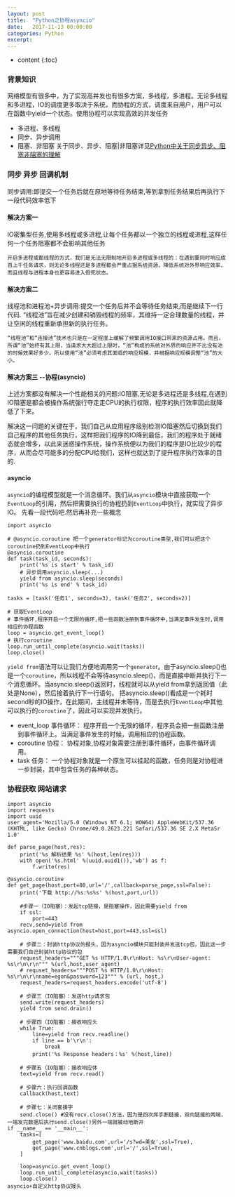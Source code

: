 ```yaml
---
layout: post
title:  "Python之协程asyncio"
date:   2017-11-13 00:00:00
categories: Python
excerpt: 
---
```


* content
{:toc}

### 背景知识
网络模型有很多中，为了实现高并发也有很多方案，多线程，多进程。无论多线程和多进程，IO的调度更多取决于系统，而协程的方式，调度来自用户，用户可以在函数中yield一个状态。使用协程可以实现高效的并发任务
- 多进程、多线程
- 同步、异步调用
- 阻塞、非阻塞
关于同步、异步、阻塞|非阻塞详见[Python中关于同步异步、阻塞非阻塞的理解](https://www.jianshu.com/p/47ee57646369)

### 同步 异步 回调机制
同步调用:即提交一个任务后就在原地等待任务结束,等到拿到任务结果后再执行下一段代码效率低下
#### 解决方案一
IO密集型任务,使用多线程或多进程,让每个任务都以一个独立的线程或进程,这样任何一个任务阻塞都不会影响其他任务
~~~
开启多进程或都线程的方式，我们是无法无限制地开启多进程或多线程的：在遇到要同时响应成百上千任务请求，则无论多线程还是多进程都会严重占据系统资源，降低系统对外界响应效率，而且线程与进程本身也更容易进入假死状态。
~~~

#### 解决方案二
线程池和进程池+异步调用:提交一个任务后并不会等待任务结束,而是继续下一行代码.
“线程池”旨在减少创建和销毁线程的频率，其维持一定合理数量的线程，并让空闲的线程重新承担新的执行任务。
~~~
“线程池”和“连接池”技术也只是在一定程度上缓解了频繁调用IO接口带来的资源占用。而且，所谓“池”始终有其上限，当请求大大超过上限时，“池”构成的系统对外界的响应并不比没有池的时候效果好多少。所以使用“池”必须考虑其面临的响应规模，并根据响应规模调整“池”的大小。
~~~
#### 解决方案三 --协程(asyncio)
上述方案都没有解决一个性能相关的问题:IO阻塞,无论是多进程还是多线程,在遇到IO阻塞是都会被操作系统强行夺走走CPU的执行权限，程序的执行效率因此就降低了下来。

 解决这一问题的关键在于，我们自己从应用程序级别检测IO阻塞然后切换到我们自己程序的其他任务执行，这样把我们程序的IO降到最低，我们的程序处于就绪态就会增多，以此来迷惑操作系统，操作系统便以为我们的程序是IO比较少的程序，从而会尽可能多的分配CPU给我们，这样也就达到了提升程序执行效率的目的.

#### asyncio
`asyncio`的编程模型就是一个消息循环。我们从`asyncio`模块中直接获取一个`EventLoop`的引用，然后把需要执行的协程扔到`EventLoop`中执行，就实现了异步IO。
先看一段代码吧.然后再补充一些概念
~~~
import asyncio

# @asyncio.coroutine 把一个generator标记为coroutine类型,我们可以把这个coroutine扔到EventLoop中执行
@asyncio.coroutine
def task(task_id, seconds):
    print('%s is start' % task_id)
    # 异步调用asyncio.sleep(...)
    yield from asyncio.sleep(seconds)
    print('%s is end' % task_id)

tasks = [task('任务1', seconds=3), task('任务2', seconds=2)]

# 获取EventLoop
# 事件循环,程序开启一个无限的循环,把一些函数注册到事件循环中,当满足事件发生时,调用相应的协程函数
loop = asyncio.get_event_loop()
# 执行coroutine
loop.run_until_complete(asyncio.wait(tasks))
loop.close()
~~~

`yield from`语法可以让我们方便地调用另一个`generato`r。由于asyncio.sleep()也是一个`coroutine`，所以线程不会等待asyncio.sleep()，而是直接中断并执行下一个消息循环。当asyncio.sleep()返回时，线程就可以从yield from拿到返回值（此处是None），然后接着执行下一行语句。
把asyncio.sleep()看成是一个耗时second秒的IO操作，在此期间，主线程并未等待，而是去执行`EventLoop`中其他可以执行的`coroutine`了，因此可以实现并发执行。

- event_loop 事件循环：
程序开启一个无限的循环，程序员会把一些函数注册到事件循环上。当满足事件发生的时候，调用相应的协程函数。
- coroutine 协程：
协程对象,协程对象需要注册到事件循环，由事件循环调用。
- task 任务：
一个协程对象就是一个原生可以挂起的函数，任务则是对协程进一步封装，其中包含任务的各种状态。
### 协程获取 网站请求
~~~
import asyncio
import requests
import uuid
user_agent='Mozilla/5.0 (Windows NT 6.1; WOW64) AppleWebKit/537.36 (KHTML, like Gecko) Chrome/49.0.2623.221 Safari/537.36 SE 2.X MetaSr 1.0'

def parse_page(host,res):
    print('%s 解析结果 %s' %(host,len(res)))
    with open('%s.html' %(uuid.uuid1()),'wb') as f:
        f.write(res)

@asyncio.coroutine
def get_page(host,port=80,url='/',callback=parse_page,ssl=False):
    print('下载 http://%s:%s%s' %(host,port,url))

    #步骤一（IO阻塞）：发起tcp链接，是阻塞操作，因此需要yield from
    if ssl:
        port=443
    recv,send=yield from asyncio.open_connection(host=host,port=443,ssl=ssl)

    # 步骤二：封装http协议的报头，因为asyncio模块只能封装并发送tcp包，因此这一步需要我们自己封装http协议的包
    request_headers="""GET %s HTTP/1.0\r\nHost: %s\r\nUser-agent: %s\r\n\r\n""" %(url,host,user_agent)
    # requset_headers="""POST %s HTTP/1.0\r\nHost: %s\r\n\r\nname=egon&password=123""" % (url, host,)
    request_headers=request_headers.encode('utf-8')

    # 步骤三（IO阻塞）：发送http请求包
    send.write(request_headers)
    yield from send.drain()

    # 步骤四（IO阻塞）：接收响应头
    while True:
        line=yield from recv.readline()
        if line == b'\r\n':
            break
        print('%s Response headers：%s' %(host,line))

    # 步骤五（IO阻塞）：接收响应体
    text=yield from recv.read()

    # 步骤六：执行回调函数
    callback(host,text)

    # 步骤七：关闭套接字
    send.close() #没有recv.close()方法，因为是四次挥手断链接，双向链接的两端，一端发完数据后执行send.close()另外一端就被动地断开
if __name__ == '__main__':
    tasks=[
        get_page('www.baidu.com',url='/s?wd=美女',ssl=True),
        get_page('www.cnblogs.com',url='/',ssl=True),
    ]

    loop=asyncio.get_event_loop()
    loop.run_until_complete(asyncio.wait(tasks))
    loop.close()
asyncio+自定义http协议报头
~~~
